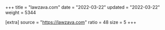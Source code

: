 +++
title = "lawzava.com"
date = "2022-03-22"
updated = "2022-03-22"
weight = 5344

[extra]
source = "https://lawzava.com"
ratio = 48
size = 5
+++
